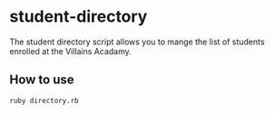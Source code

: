 # student-directory

The student directory script allows you to mange the list of students enrolled at the Villains Acadamy.

## How to use

```shell
ruby directory.rb
```